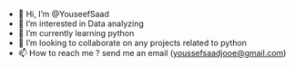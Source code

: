 - 👋 Hi, I’m @YouseefSaad
- 👀 I’m interested in Data analyzing 
- 🌱 I’m currently learning python 
- 💞️ I’m looking to collaborate on any projects related to python 
- 📫 How to reach me ? send me an email (youssefsaadjooe@gmail.com)

<!---
YouseefSaad/YouseefSaad is a ✨ special ✨ repository because its `README.md` (this file) appears on your GitHub profile.
You can click the Preview link to take a look at your changes.
--->
